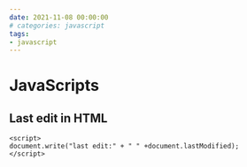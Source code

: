 ```yaml
--- 
date: 2021-11-08 00:00:00
# categories: javascript
tags: 
- javascript
---
```

# JavaScripts

## Last edit in HTML

	<script>
	document.write("last edit:" + " " +document.lastModified);
	</script>
